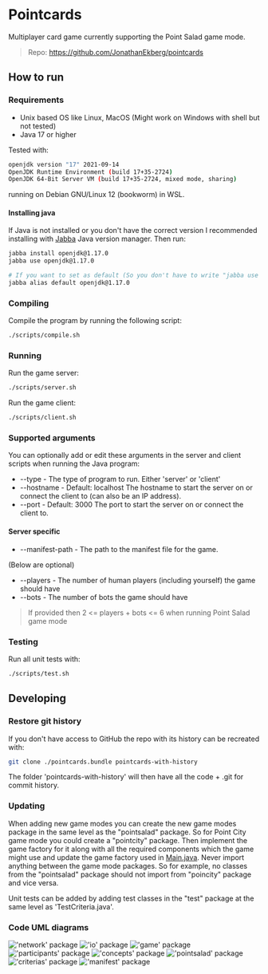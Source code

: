 # Pointcards

Multiplayer card game currently supporting the Point Salad game mode.

> Repo: https://github.com/JonathanEkberg/pointcards

## How to run

### Requirements
* Unix based OS like Linux, MacOS (Might work on Windows with shell but not tested)
* Java 17 or higher

Tested with:

```sh
openjdk version "17" 2021-09-14
OpenJDK Runtime Environment (build 17+35-2724)
OpenJDK 64-Bit Server VM (build 17+35-2724, mixed mode, sharing)
```

running on Debian GNU/Linux 12 (bookworm) in WSL.

#### Installing java

If Java is not installed or you don't have the correct version I recommended installing with [Jabba](https://github.com/shyiko/jabba) Java version manager. Then run:
```sh
jabba install openjdk@1.17.0
jabba use openjdk@1.17.0

# If you want to set as default (So you don't have to write "jabba use ..." everytime)
jabba alias default openjdk@1.17.0
```

### Compiling
Compile the program by running the following script:

```sh
./scripts/compile.sh
```

### Running
Run the game server:
```sh
./scripts/server.sh
```

Run the game client:
```sh
./scripts/client.sh
```

### Supported arguments
You can optionally add or edit these arguments in the server and client scripts when running the Java program:

* --type - The type of program to run. Either 'server' or 'client'
* --hostname - Default: localhost The hostname to start the server on or connect the client to (can also be an IP address).
* --port - Default: 3000 The port to start the server on or connect the client to.

#### Server specific
* --manifest-path - The path to the manifest file for the game.

(Below are optional)

* --players - The number of human players (including yourself) the game should have
* --bots - The number of bots the game should have
> If provided then 2 <= players + bots <= 6 when running Point Salad game mode

### Testing
Run all unit tests with:
```sh
./scripts/test.sh
```

## Developing

### Restore git history

If you don't have access to GitHub the repo with its history can be recreated with:
```sh
git clone ./pointcards.bundle pointcards-with-history
```

The folder 'pointcards-with-history' will then have all the code + .git for commit history.

### Updating

When adding new game modes you can create the new game modes package in the same level as the "pointsalad" package.
So for Point City game mode you could create a "pointcity" package.
Then implement the game factory for it along with all the required components which the game might use and update the game factory used in [Main.java](./src/pointcards/Main.java).
Never import anything between the game mode packages. So for example, no classes from the "pointsalad" package should not import from "poincity" package and vice versa.

Unit tests can be added by adding test classes in the "test" package at the same level as 'TestCriteria.java'.

### Code UML diagrams
!['network' package](resources/diagrams/network.png)
!['io' package](resources/diagrams/io.png)
!['game' package](resources/diagrams/game.png)
!['participants' package](resources/diagrams/participants.png)
!['concepts' package](resources/diagrams/concepts.png)
!['pointsalad' package](resources/diagrams/pointsalad.png)
!['criterias' package](resources/diagrams/criterias.png)
!['manifest' package](resources/diagrams/manifest.png)